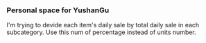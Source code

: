 ### Personal space for YushanGu

I'm trying to devide each item's daily sale by total daily sale in each subcategory. Use this num of percentage instead of units number. 
